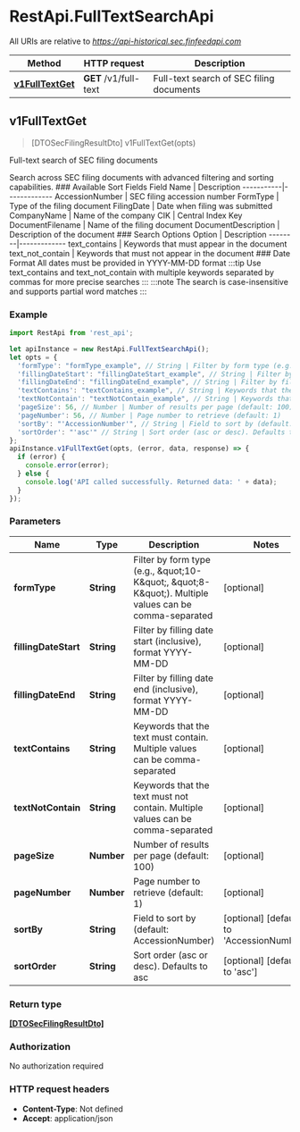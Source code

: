 # RestApi.FullTextSearchApi

All URIs are relative to *https://api-historical.sec.finfeedapi.com*

Method | HTTP request | Description
------------- | ------------- | -------------
[**v1FullTextGet**](FullTextSearchApi.md#v1FullTextGet) | **GET** /v1/full-text | Full-text search of SEC filing documents



## v1FullTextGet

> [DTOSecFilingResultDto] v1FullTextGet(opts)

Full-text search of SEC filing documents

Search across SEC filing documents with advanced filtering and sorting capabilities.    ### Available Sort Fields    Field Name | Description  -----------|-------------  AccessionNumber | SEC filing accession number  FormType | Type of the filing document  FilingDate | Date when filing was submitted  CompanyName | Name of the company  CIK | Central Index Key  DocumentFilename | Name of the filing document  DocumentDescription | Description of the document    ### Search Options    Option | Description  --------|-------------  text_contains | Keywords that must appear in the document  text_not_contain | Keywords that must not appear in the document    ### Date Format  All dates must be provided in YYYY-MM-DD format    :::tip  Use text_contains and text_not_contain with multiple keywords separated by commas for more precise searches  :::    :::note  The search is case-insensitive and supports partial word matches  :::

### Example

```javascript
import RestApi from 'rest_api';

let apiInstance = new RestApi.FullTextSearchApi();
let opts = {
  'formType': "formType_example", // String | Filter by form type (e.g., \"10-K\", \"8-K\"). Multiple values can be comma-separated
  'fillingDateStart': "fillingDateStart_example", // String | Filter by filling date start (inclusive), format YYYY-MM-DD
  'fillingDateEnd': "fillingDateEnd_example", // String | Filter by filling date end (inclusive), format YYYY-MM-DD
  'textContains': "textContains_example", // String | Keywords that the text must contain. Multiple values can be comma-separated
  'textNotContain': "textNotContain_example", // String | Keywords that the text must not contain. Multiple values can be comma-separated
  'pageSize': 56, // Number | Number of results per page (default: 100)
  'pageNumber': 56, // Number | Page number to retrieve (default: 1)
  'sortBy': "'AccessionNumber'", // String | Field to sort by (default: AccessionNumber)
  'sortOrder': "'asc'" // String | Sort order (asc or desc). Defaults to asc
};
apiInstance.v1FullTextGet(opts, (error, data, response) => {
  if (error) {
    console.error(error);
  } else {
    console.log('API called successfully. Returned data: ' + data);
  }
});
```

### Parameters


Name | Type | Description  | Notes
------------- | ------------- | ------------- | -------------
 **formType** | **String**| Filter by form type (e.g., \&quot;10-K\&quot;, \&quot;8-K\&quot;). Multiple values can be comma-separated | [optional] 
 **fillingDateStart** | **String**| Filter by filling date start (inclusive), format YYYY-MM-DD | [optional] 
 **fillingDateEnd** | **String**| Filter by filling date end (inclusive), format YYYY-MM-DD | [optional] 
 **textContains** | **String**| Keywords that the text must contain. Multiple values can be comma-separated | [optional] 
 **textNotContain** | **String**| Keywords that the text must not contain. Multiple values can be comma-separated | [optional] 
 **pageSize** | **Number**| Number of results per page (default: 100) | [optional] 
 **pageNumber** | **Number**| Page number to retrieve (default: 1) | [optional] 
 **sortBy** | **String**| Field to sort by (default: AccessionNumber) | [optional] [default to &#39;AccessionNumber&#39;]
 **sortOrder** | **String**| Sort order (asc or desc). Defaults to asc | [optional] [default to &#39;asc&#39;]

### Return type

[**[DTOSecFilingResultDto]**](DTOSecFilingResultDto.md)

### Authorization

No authorization required

### HTTP request headers

- **Content-Type**: Not defined
- **Accept**: application/json

